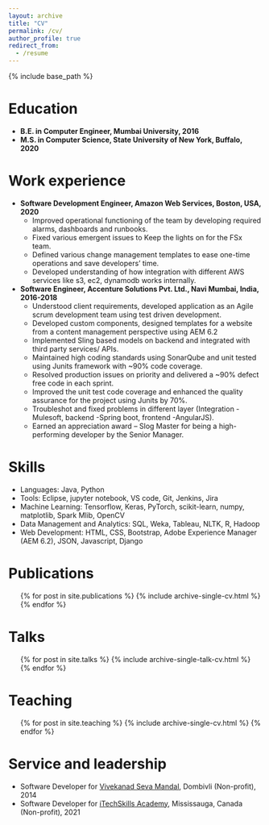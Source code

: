 ```yaml
---
layout: archive
title: "CV"
permalink: /cv/
author_profile: true
redirect_from:
  - /resume
---
```


{% include base_path %}

Education
======
* **B.E. in Computer Engineer, Mumbai University, 2016**
* **M.S. in Computer Science, State University of New York, Buffalo, 2020**

Work experience
======
* **Software Development Engineer, Amazon Web Services, Boston, USA, 2020**
  * Improved operational functioning of the team by developing required alarms, dashboards and runbooks.
  * Fixed various emergent issues to Keep the lights on for the FSx team.
  * Defined various change management templates to ease one-time operations and save developers’ time.
  * Developed understanding of how integration with different AWS services like s3, ec2, dynamodb works internally.
* **Software Engineer, Accenture Solutions Pvt. Ltd.,  Navi Mumbai, India, 2016-2018**
  * Understood client requirements, developed application as an Agile scrum development team using test driven development.
  * Developed custom components, designed templates for a website from a content management perspective using AEM 6.2
  * Implemented Sling based models on backend and integrated with third party services/ APIs.
  * Maintained high coding standards using SonarQube and unit tested using Junits framework with ~90% code coverage.
  * Resolved production issues on priority and delivered a ~90% defect free code in each sprint.
  * Improved the unit test code coverage and enhanced the quality assurance for the project using Junits by 70%.
  * Troubleshot and fixed problems in different layer (Integration -Mulesoft, backend -Spring boot, frontend -AngularJS).
  * Earned an appreciation award – Slog Master for being a high-performing developer by the Senior Manager. 

Skills
======
* Languages: Java, Python 
* Tools: Eclipse, jupyter notebook, VS code, Git, Jenkins, Jira
* Machine Learning: Tensorflow, Keras, PyTorch, scikit-learn, numpy, matplotlib, Spark Mlib, OpenCV 
* Data Management and Analytics: SQL, Weka, Tableau, NLTK, R, Hadoop
* Web Development: HTML, CSS, Bootstrap, Adobe Experience Manager (AEM 6.2), JSON, Javascript, Django

Publications
======
  <ul>{% for post in site.publications %}
    {% include archive-single-cv.html %}
  {% endfor %}</ul>
  
Talks
======
  <ul>{% for post in site.talks %}
    {% include archive-single-talk-cv.html %}
  {% endfor %}</ul>
  
Teaching
======
  <ul>{% for post in site.teaching %}
    {% include archive-single-cv.html %}
  {% endfor %}</ul>
  
Service and leadership
======
* Software Developer for [Vivekanad Seva Mandal](https://www.vsmandal.org/), Dombivli (Non-profit), 2014
* Software Developer for [iTechSkills Academy](https://itechskills.ca/), Mississauga, Canada (Non-profit), 2021
